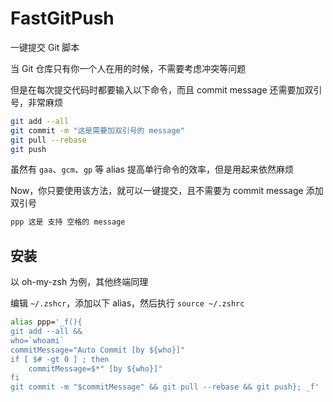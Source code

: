 # FastGitPush
一键提交 Git 脚本

当 Git 仓库只有你一个人在用的时候，不需要考虑冲突等问题

但是在每次提交代码时都要输入以下命令，而且 commit message 还需要加双引号，非常麻烦


```sh
git add --all
git commit -m "这是需要加双引号的 message"
git pull --rebase
git push
```


虽然有 `gaa`、`gcm`、`gp` 等 alias 提高单行命令的效率，但是用起来依然麻烦

Now，你只要使用该方法，就可以一键提交，且不需要为 commit message 添加双引号

```sh
ppp 这是 支持 空格的 message
```


## 安装
以 oh-my-zsh 为例，其他终端同理

编辑 `~/.zshcr`，添加以下 alias，然后执行 `source ~/.zshrc`

```sh
alias ppp='_f(){
git add --all && 
who=`whoami`
commitMessage="Auto Commit [by ${who}]"
if [ $# -gt 0 ] ; then
	commitMessage=$*" [by ${who}]"
fi
git commit -m "$commitMessage" && git pull --rebase && git push}; _f'
```


